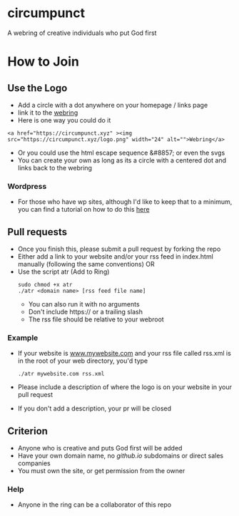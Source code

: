 # circumpunct
A webring of creative individuals who put God first

# How to Join
## Use the Logo
- Add a circle with a dot anywhere on your homepage / links page
- link it to the [webring](https://circumpunct.xyz)
- Here is one way you could do it
```
<a href="https://circumpunct.xyz" ><img src="https://circumpunct.xyz/logo.png" width="24" alt="">Webring</a>
```
- Or you could use the html escape sequence &amp;#8857; or even the svgs
- You can create your own as long as its a circle with a centered dot and links back to the webring
### Wordpress
- For those who have wp sites, although I'd like to keep that to a minimum, you can find a tutorial on how to do this [here](https://www.competethemes.com/blog/link-image-url-wordpress/)

## Pull requests
- Once you finish this, please submit a pull request by forking the repo
- Either add a link to your website and/or your rss feed in index.html manually (following the same conventions) OR
- Use the script atr (Add to Ring)
    ```
    sudo chmod +x atr
    ./atr <domain name> [rss feed file name]
    ```
    * You can also run it with no arguments
    * Don't include https:// or a trailing slash
    * The rss file should be relative to your webroot
### Example
- If your website is www.mywebsite.com and your rss file called rss.xml is in the root of your web directory, you'd type
    ```
    ./atr mywebsite.com rss.xml
    ```

- Please include a description of where the logo is on your website in your pull request
- If you don't add a description, your pr will be closed

## Criterion
- Anyone who is creative and puts God first will be added
- Have your own domain name, no *github.io* subdomains or direct sales companies
- You must own the site, or get permission from the owner


### Help
- Anyone in the ring can be a collaborator of this repo

